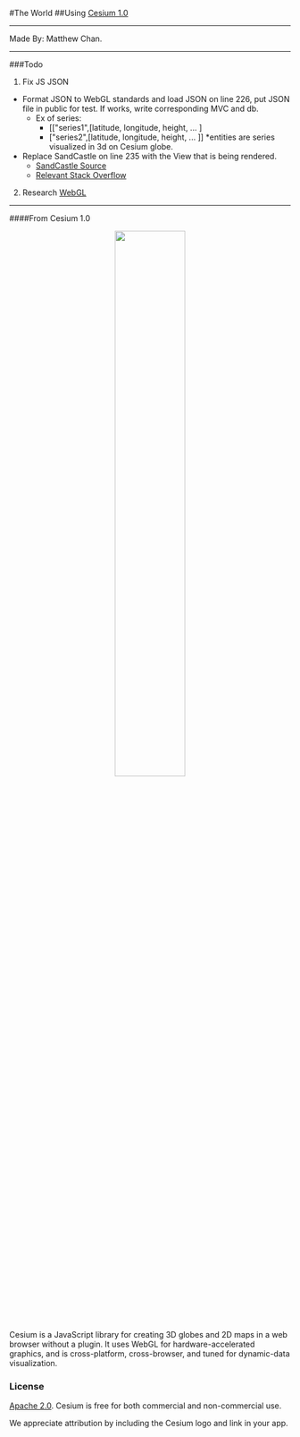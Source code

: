 #The World 
##Using [Cesium 1.0](http://cesiumjs.org/2013/04/12/Cesium-up-and-running/)

-----------------------------------------------------------------

Made By: 
Matthew Chan.

-----------------------------------------------------------------

###Todo
1. Fix JS JSON
  * Format JSON to WebGL standards and load JSON on line 226, put JSON file in public for test. If works, write corresponding MVC and db.
    * Ex of series: 
      * [["series1",[latitude, longitude, height, ... ]
      * ["series2",[latitude, longitude, height, ... ]]
    *entities are series visualized in 3d on Cesium globe.
  * Replace SandCastle on line 235 with the View that is being rendered. 
    * [SandCastle Source](https://github.com/AnalyticalGraphicsInc/cesium/tree/master/Apps)
    * [Relevant Stack Overflow](http://stackoverflow.com/questions/16331379/javascript-returning-404-error-and-uncaught-reference)
2. Research [WebGL](http://www.lighthouse3d.com/2013/07/webgl-importing-a-json-formatted-3d-model/)



-----------------------------------------------------------------
####From Cesium 1.0

<p align="center">
<img src="https://github.com/AnalyticalGraphicsInc/cesium/wiki/logos/Cesium_Logo_Color.jpg" width="50%" />
</p>

Cesium is a JavaScript library for creating 3D globes and 2D maps in a web browser without a plugin. It uses WebGL for hardware-accelerated graphics, and is cross-platform, cross-browser, and tuned for dynamic-data visualization.

### License ###

[Apache 2.0](http://www.apache.org/licenses/LICENSE-2.0.html).  Cesium is free for both commercial and non-commercial use.

We appreciate attribution by including the Cesium logo and link in your app.
